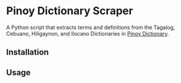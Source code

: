 # Pinoy Dictionary Scraper

A Python script that extracts terms and definitions from the Tagalog, Cebuano, Hiligaynon, and Ilocano Dictionaries in [Pinoy Dictionary](https://www.pinoydictionary.com/).


## Installation

## Usage